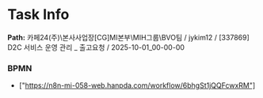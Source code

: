 # Task Info

**Path:** 카페24(주)\본사사업장\[CG]MI본부\MIH그룹\BVO팀 / jykim12 / [337869] D2C 서비스 운영 관리 _ 출고요청 / 2025-10-01_00-00-00

### BPMN
- ["https://n8n-mi-058-web.hanpda.com/workflow/6bhgSt1jQQFcwxRM"]


